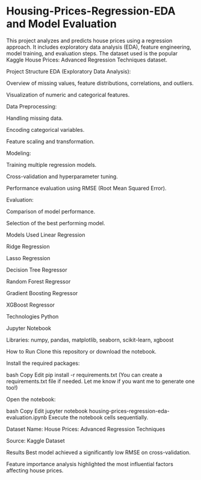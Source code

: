 # Housing-Prices-Regression-EDA and Model Evaluation

This project analyzes and predicts house prices using a regression approach. It includes exploratory data analysis (EDA), feature engineering, model training, and evaluation steps. The dataset used is the popular Kaggle House Prices: Advanced Regression Techniques dataset.

Project Structure
EDA (Exploratory Data Analysis):

Overview of missing values, feature distributions, correlations, and outliers.

Visualization of numeric and categorical features.

Data Preprocessing:

Handling missing data.

Encoding categorical variables.

Feature scaling and transformation.

Modeling:

Training multiple regression models.

Cross-validation and hyperparameter tuning.

Performance evaluation using RMSE (Root Mean Squared Error).

Evaluation:

Comparison of model performance.

Selection of the best performing model.

Models Used
Linear Regression

Ridge Regression

Lasso Regression

Decision Tree Regressor

Random Forest Regressor

Gradient Boosting Regressor

XGBoost Regressor

Technologies
Python

Jupyter Notebook

Libraries:
numpy, pandas, matplotlib, seaborn, scikit-learn, xgboost

How to Run
Clone this repository or download the notebook.

Install the required packages:

bash
Copy
Edit
pip install -r requirements.txt
(You can create a requirements.txt file if needed. Let me know if you want me to generate one too!)

Open the notebook:

bash
Copy
Edit
jupyter notebook housing-prices-regression-eda-evaluation.ipynb
Execute the notebook cells sequentially.

Dataset
Name: House Prices: Advanced Regression Techniques

Source: Kaggle Dataset

Results
Best model achieved a significantly low RMSE on cross-validation.

Feature importance analysis highlighted the most influential factors affecting house prices.
